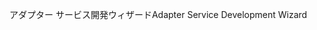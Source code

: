 <span data-ttu-id="3a587-101">アダプター サービス開発ウィザード</span><span class="sxs-lookup"><span data-stu-id="3a587-101">Adapter Service Development Wizard</span></span>